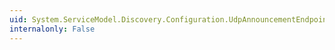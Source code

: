 ```yaml
---
uid: System.ServiceModel.Discovery.Configuration.UdpAnnouncementEndpointElement.#ctor
internalonly: False
---
```

